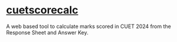 # [cuetscorecalc](https://onceyt.github.io/cuetscorecalc)
A web based tool to calculate marks scored in CUET 2024 from the Response Sheet and Answer Key.
